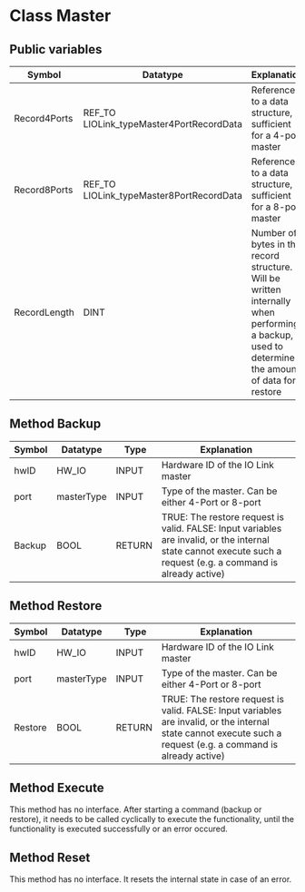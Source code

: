 # Class Master

## Public variables

| Symbol | Datatype | Explanation |
| --- | --- | --- |
| Record4Ports | REF_TO LIOLink_typeMaster4PortRecordData | Reference to a data structure, sufficient for a 4-port master |
| Record8Ports | REF_TO LIOLink_typeMaster8PortRecordData | Reference to a data structure, sufficient for a 8-port master |
| RecordLength | DINT | Number of bytes in the record structure. Will be written internally when performing a backup, used to determine the amount of data for a restore |

## Method Backup

| Symbol | Datatype | Type | Explanation |
| --- | --- | --- | --- |
| hwID | HW_IO | INPUT | Hardware ID of the IO Link master |
| port | masterType | INPUT | Type of the master. Can be either 4-Port or 8-port |
| Backup | BOOL | RETURN | TRUE: The restore request is valid. FALSE: Input variables are invalid, or the internal state cannot execute such a request (e.g. a command is already active) |

## Method Restore

| Symbol | Datatype | Type | Explanation |
| --- | --- | --- | --- |
| hwID | HW_IO | INPUT | Hardware ID of the IO Link master |
| port | masterType | INPUT | Type of the master. Can be either 4-Port or 8-port |
| Restore | BOOL | RETURN | TRUE: The restore request is valid. FALSE: Input variables are invalid, or the internal state cannot execute such a request (e.g. a command is already active) |

## Method Execute

This method has no interface. After starting a command (backup or restore), it needs to be called cyclically to execute the functionality, until the functionality is executed successfully or an error occured.

## Method Reset

This method has no interface. It resets the internal state in case of an error.
